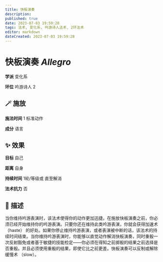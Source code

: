 ```yaml
---
title: 快板演奏
description: 
published: true
date: 2023-07-03 19:59:28
tags: 法术, 变化系, 吟游诗人法术, 2环法术
editor: markdown
dateCreated: 2023-07-03 19:59:28
---
```


# **快板演奏** *Allegro*

**学派** 变化系 

**环位** 吟游诗人 2

## 🪄 施放

**施法时间** 1 标准动作

**成分** 语言

## ✨ 效果 

**目标** 自己 

**距离** 自身  

**持续时间** 1轮/等级或 直至解消 

**法术抗力** 否

## 📖 描述

当你维持吟游表演时，该法术使得你的动作更加迅捷。在施放快板演奏之前，你必须已经开始维持你的吟游表演。只要你还在维持此类吟游表演，你就会获得加速术 （haste） 的好处。如果你停止维持吟游表演，或者表演被中断的话，该法术的持续时间结束。当你维持吟游表演时，你能够以直觉动作解消快板演奏，同时重骰一次反射豁免或者基于敏捷的技能检定——你必须在得知之前掷骰的结果之前选择是否重骰。并且必须使用重骰的结果，即使它比之前更差。快板演奏可以反制或解除缓慢术 （slow）。
    